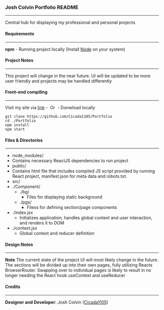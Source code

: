 ### Josh Colvin Portfolio README
---
Central hub for displaying my professional and personal projects

#### Requirements
---
**npm** - Running project locally (Install [Node][NodeJS] on your system)
#### Project Notes
---
This project will change in the near future. UI will be updated to be more user friendly and projects may be handled differently

#### Front-end compiling
---
Visit my site via [link][website]
\-&nbsp; Or &nbsp;-
Donwload locally
```
git clone https://github.com/Cicada1105/Portfolio
cd ./Portfolio
npm install
npm start
```

#### Files & Directories
---
- node_modules/
 - Contains necessary ReactJS dependencies to run project
- public/
 - Contains html file that includes compiled JS script provided by running React project, manifest.json for meta data and robots.txt.
- src/
 - ./Component/
   - ./bg/
     - Files for displaying static background
   - ./pgs/
     - Filess for defining section/page components
 - ./index.jsx
   - Initializes application, handles global context and user interaction, and renders it to DOM
 - ./context.jsx
   - Global context and reducer definition 

#### Design Notes
---
**Note** The current state of the project UI will most likely change in the future. The sections will be divided up into their own pages, fully utilizing Reacts BrowserRouter. Swapping over to individual pages is likely to result in no longer needing the React hook useContext and useReducer

#### Credits
---
**Designer and Developer**: Josh Colvin ([Cicada1105][github])

[website]: https://josh-colvin-portfolio.herokuapp.com/
[NodeJS]:https://nodejs.org/en/
[github]: https://github.com/Cicada1105?tab=repositories
